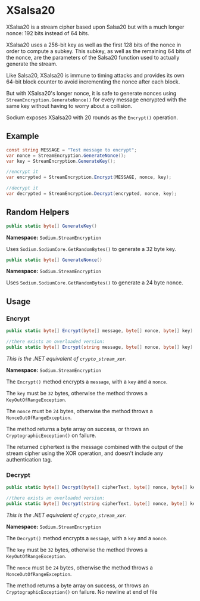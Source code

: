# XSalsa20

XSalsa20 is a stream cipher based upon Salsa20 but with a much longer nonce: 192 bits instead of 64 bits.

XSalsa20 uses a 256-bit key as well as the first 128 bits of the nonce in order to compute a subkey. This subkey, as well as the remaining 64 bits of the nonce, are the parameters of the Salsa20 function used to actually generate the stream.

Like Salsa20, XSalsa20 is immune to timing attacks and provides its own 64-bit block counter to avoid incrementing the nonce after each block.

But with XSalsa20's longer nonce, it is safe to generate nonces using `StreamEncryption.GenerateNonce()` for every message encrypted with the same key without having to worry about a collision.

Sodium exposes XSalsa20 with 20 rounds as the `Encrypt()` operation.


## Example

```csharp
const string MESSAGE = "Test message to encrypt";
var nonce = StreamEncryption.GenerateNonce();
var key = StreamEncryption.GenerateKey();

//encrypt it
var encrypted = StreamEncryption.Encrypt(MESSAGE, nonce, key);

//decrypt it
var decrypted = StreamEncryption.Decrypt(encrypted, nonce, key);
```

## Random Helpers

```csharp
public static byte[] GenerateKey()
```
**Namespace:** `Sodium.StreamEncryption`

Uses `Sodium.SodiumCore.GetRandomBytes()` to generate a 32 byte key.

```csharp
public static byte[] GenerateNonce()
```
**Namespace:** `Sodium.StreamEncryption`

Uses `Sodium.SodiumCore.GetRandomBytes()` to generate a 24 byte nonce.

## Usage

### Encrypt

```csharp
public static byte[] Encrypt(byte[] message, byte[] nonce, byte[] key)

//there exists an overloaded version:
public static byte[] Encrypt(string message, byte[] nonce, byte[] key)
```
*This is the .NET equivalent of `crypto_stream_xor`.*

**Namespace:** `Sodium.StreamEncryption`

The `Encrypt()` method encrypts a `message`, with a `key` and a `nonce`.

The `key` must be `32` bytes, otherwise the method throws a `KeyOutOfRangeException`.

The `nonce` must be `24` bytes, otherwise the method throws a `NonceOutOfRangeException`.

The method returns a byte array on success, or throws an `CryptographicException()` on failure.

The returned ciphertext is the message combined with the output of the stream cipher using the XOR operation, and doesn't include any authentication tag.

### Decrypt

```csharp
public static byte[] Decrypt(byte[] cipherText, byte[] nonce, byte[] key)

//there exists an overloaded version:
public static byte[] Decrypt(string cipherText, byte[] nonce, byte[] key)
```
*This is the .NET equivalent of `crypto_stream_xor`.*

**Namespace:** `Sodium.StreamEncryption`

The `Decrypt()` method encrypts a `message`, with a `key` and a `nonce`.

The `key` must be `32` bytes, otherwise the method throws a `KeyOutOfRangeException`.

The `nonce` must be `24` bytes, otherwise the method throws a `NonceOutOfRangeException`.

The method returns a byte array on success, or throws an `CryptographicException()` on failure.
 No newline at end of file

